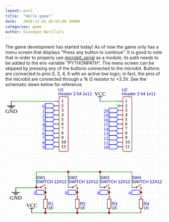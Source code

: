 ```yaml
---
layout: post
title:  "Hello game!"
date:   2020-12-26 10:55:00 +0000
categories: game
author: Giuseppe Barillari
---
```

The game development has started today! As of now the game only has a menu screen that displays "Press any button to continue". It is good to note that in order to properly use [microbit_serial][serial] as a module, its path needs to be added to the env variable "PYTHONPATH". The menu screen can be skipped by pressing any of the buttons connected to the microbit. Buttons are connected to pins 0, 3, 4, 6 with an active low logic; in fact, the pins of the microbit are connected through a 1k Ω resistor to +3.3V. See the schematic down below for reference.
![alt text](/res/schematic-2020-12-26.png "Schematic")

[serial]: https://github.com/Micro-bit-final-project/microbit_serial/
